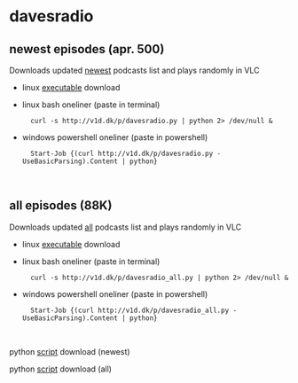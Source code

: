 # davesradio

## newest episodes (apr. 500)

Downloads updated [newest](https://raw.githubusercontent.com/taext/powercasts/master/newest.txt) podcasts list and plays randomly in VLC

- linux [executable](http://v1d.dk/linux/http://v1d.dk/linux/davesradio) download

- linux bash oneliner (paste in terminal)

        curl -s http://v1d.dk/p/davesradio.py | python 2> /dev/null &

- windows powershell oneliner (paste in powershell)

        Start-Job {(curl http://v1d.dk/p/davesradio.py -UseBasicParsing).Content | python}

<br>

## all episodes (88K)

Downloads updated [all](https://raw.githubusercontent.com/taext/powercasts/master/podcasts_opml.txt) podcasts list and plays randomly in VLC

- linux [executable](http://v1d.dk/linux/davesradio_all) download

- linux bash oneliner (paste in terminal)

        curl -s http://v1d.dk/p/davesradio_all.py | python 2> /dev/null &

- windows powershell oneliner (paste in powershell)

        Start-Job {(curl http://v1d.dk/p/davesradio_all.py -UseBasicParsing).Content | python}

<br>

python [script](v1d.dk/p/davesradio.py) download (newest)

python [script](v1d.dk/p/davesradio.py_all) download (all)